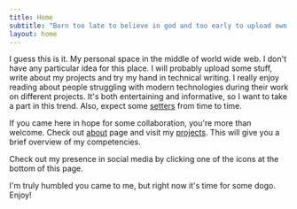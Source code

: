 ```yaml
---
title: Home
subtitle: "Born too late to believe in god and too early to upload own consciousness to the cloud."
layout: home
---
```


I guess this is it. My personal space in the middle of world
wide web. I don't have any particular idea for this place.
I will probably upload some stuff, write about my projects and
try my hand in technical writing. I really enjoy reading about
people struggling with modern technologies during their work
on different projects. It's both entertaining and informative,
so I want to take a part in this trend. Also, expect some
[setters](https://en.wikipedia.org/wiki/Setter) from time
to time.

If you came here in hope for some collaboration, you're more
than welcome. Check out [about](/about) page and visit my
[projects](/projects). This will give you a brief overview
of my competencies.

Check out my presence in social media by clicking one of the
icons at the bottom of this page.

I'm truly humbled you came to me, but right now it's time for
some dogo. Enjoy!
